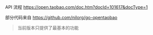 
API 流程 
https://open.taobao.com/doc.htm?docId=101617&docType=1

部分代码来自 https://github.com/nilorg/go-opentaobao
> 当前版本只提供了最基本的功能